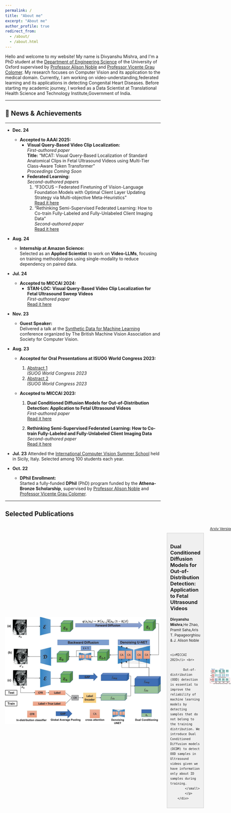 ```yaml
---
permalink: /
title: "About me"
excerpt: "About me"
author_profile: true
redirect_from: 
  - /about/
  - /about.html
---
```


Hello and welcome to my website! My name is Divyanshu Mishra, and I'm a PhD student at the [Department of Engineering Science](https://ibme.ox.ac.uk/) of the University of Oxford supervised by [Professor Alison Noble](https://ibme.ox.ac.uk/person/alison-noble/) and [Professor Vicente Grau Colomer](https://ibme.ox.ac.uk/person/vicente-grau-colomer/). My research focuses on Computer Vision and its application to the medical domain. Currently, I am working on video-understanding,federated learning and its applications in detecting Congenital Heart Diseases.
Before starting my academic journey, I worked as a Data Scientist at Translational Health Science and Technology Institute,Government of India. 

---
## 📰 News & Achievements

---

- **Dec. 24**
    - **Accepted to AAAI 2025:**
        - **Visual Query-Based Video Clip Localization:**  
          *First-authored paper*  
          **Title:** “MCAT: Visual Query-Based Localization of Standard Anatomical Clips in Fetal Ultrasound Videos using Multi-Tier Class-Aware Token Transformer”  
          *Proceedings Coming Soon*
        - **Federated Learning:**  
          *Second-authored papers*  
          1. “F3OCUS – Federated Finetuning of Vision-Language Foundation Models with Optimal Client Layer Updating Strategy via Multi-objective Meta-Heuristics”  
             [Read it here](https://arxiv.org/abs/2411.11912)
          2. “Rethinking Semi-Supervised Federated Learning: How to Co-train Fully-Labeled and Fully-Unlabeled Client Imaging Data”  
             *Second-authored paper*  
             [Read it here](https://link.springer.com/chapter/10.1007/978-3-031-43895-0_39)
    
- **Aug. 24**
    - **Internship at Amazon Science:**  
      Selected as an **Applied Scientist** to work on **Video-LLMs**, focusing on training methodologies using single-modality to reduce dependency on paired data.
    
- **Jul. 24**
    - **Accepted to MICCAI 2024:**
        - **STAN-LOC: Visual Query-Based Video Clip Localization for Fetal Ultrasound Sweep Videos**  
          *First-authored paper*  
          [Read it here](https://link.springer.com/chapter/10.1007/978-3-031-72083-3_69)
    
- **Nov. 23**
    - **Guest Speaker:**  
      Delivered a talk at the [Synthetic Data for Machine Learning](https://www.bmva.org/meetings/23-11-08-Synthetic%20Data%20for%20Machine%20Learning.html) conference organized by The British Machine Vision Association and Society for Computer Vision.
    
- **Aug. 23**
    - **Accepted for Oral Presentations at ISUOG World Congress 2023:**
        1. [Abstract 1](https://obgyn.onlinelibrary.wiley.com/doi/full/10.1002/uog.26323)  
           *ISUOG World Congress 2023*
        2. [Abstract 2](https://obgyn.onlinelibrary.wiley.com/doi/abs/10.1002/uog.26499)  
           *ISUOG World Congress 2023*
        
    - **Accepted to MICCAI 2023:**
        1. **Dual Conditioned Diffusion Models for Out-of-Distribution Detection: Application to Fetal Ultrasound Videos**  
           *First-authored paper*  
           [Read it here](https://link.springer.com/chapter/10.1007/978-3-031-43907-0_21)
        
        2. **Rethinking Semi-Supervised Federated Learning: How to Co-train Fully-Labeled and Fully-Unlabeled Client Imaging Data**  
           *Second-authored paper*  
           [Read it here](https://link.springer.com/chapter/10.1007/978-3-031-43895-0_39)
    
- **Jul. 23**
      Attended the [International Computer Vision Summer School](https://iplab.dmi.unict.it/icvss2023/Home) held in Sicily, Italy. Selected among 100 students each year.
    
- **Oct. 22**
    - **DPhil Enrollment:**  
      Started a fully-funded **DPhil** (PhD) program funded by the **Athena-Bronze Scholarship**, supervised by [Professor Alison Noble](https://ibme.ox.ac.uk/person/alison-noble/) and [Professor Vicente Grau Colomer](https://ibme.ox.ac.uk/person/vicente-grau-colomer/).



---
## Selected Publications
<section id="publications"> 
<style>
        /* Add some basic styling to arrange elements */
        .container {
            display: flex;
            align-items: center;
            justify-content: flex-start;
            gap: 20px;
        }

        .image {
            max-width: 300px; /* Adjust the width as needed */
        }

        .description-box {
            flex: 1; /* Allow the description box to grow to fill available space */
            background-color: #f0f0f0; /* Background color for the description box */
            padding: 10px;
            border: 1px solid #ccc;
        }
</style>
<div class="container">
        <img src="images/dcdm_figure.webp" alt="paper_figure" class="image">
        <div class="description-box">
            <h3>Dual Conditioned Diffusion Models for Out-of-Distribution Detection: Application to Fetal Ultrasound Videos</h3>
            <p><small><b>Divyanshu Mishra</b>,He Zhao, Pramit Saha,Aris T. Papageorghiou & J. Alison Noble <br>

            <i>MICCAI 2023</i> <br>

           Out-of-distribution (OOD) detection is essential to improve the reliability of machine learning models by detecting samples that do not belong to the training distribution. We introduce Dual Conditioned Diffusion models (DCDM) to detect OOD samples in Ultrasound videos given we have information only about ID samples during training.
            </small>
            </p>
        </div>
</div>

<a role="button" href="https://arxiv.org/pdf/2311.00469.pdf" class="btn btn-dark">Arxiv Version</a>     <a role="button" href="https://link.springer.com/chapter/10.1007/978-3-031-43907-0_21" class="btn btn-warning">Conference Version</a>


<div class="container">
        <img src="images/isofed.webp" alt="paper_figure" class="image">
        <div class="description-box">
            <h3>Rethinking Semi-Supervised Federated Learning: How to Co-train Fully-Labeled and Fully-Unlabeled Client Imaging Data</h3>
            <p><small>Pramit Saha,<b>Divyanshu Mishra</b>, J. Alison Noble <br>
            <i>MICCAI 2023</i> <br>

           The most challenging, yet practical, setting of semi-supervised federated learning (SSFL) is where a few clients have fully labeled data whereas the other clients have fully unlabeled data. This is particularly common in healthcare settings where collaborating partners (typically hospitals) may have images but not annotations. We propose IsoFed that circumvents the problem by avoiding simple averaging of supervised and semi-supervised models together. 
            </small>
            </p>
        </div>
</div>

<a role="button" href="https://arxiv.org/pdf/2310.18815v1.pdf" class="btn btn-dark">Arxiv Version</a>     <a role="button" href="https://link.springer.com/chapter/10.1007/978-3-031-43895-0_39" class="btn btn-warning">Conference Version</a>
</section>